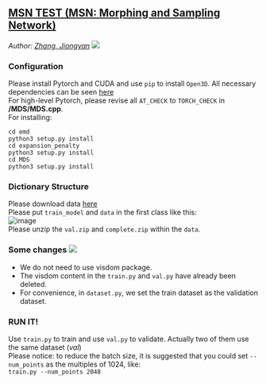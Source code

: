 ## [MSN TEST (MSN: Morphing and Sampling Network)](https://github.com/Colin97/MSN-Point-Cloud-Completion)
*Author: [Zhang, Jiongyan](https://github.com/hinczhang)* <img src="https://img.shields.io/badge/张炅焱-ZhangJiongyan-red"/>  
### Configuration
Please install Pytorch and CUDA and use `pip` to install `Open3D`. All necessary dependencies can be seen [here](https://github.com/Colin97/MSN-Point-Cloud-Completion)  
For high-level Pytorch, please revise all `AT_CHECK` to `TORCH_CHECK` in **/MDS/MDS.cpp**.  
For installing:  

    cd emd
    python3 setup.py install
    cd expansion_penalty
    python3 setup.py install
    cd MDS
    python3 setup.py install

### Dictionary Structure
Please download data [here](https://drive.google.com/drive/folders/1X143kUwtRtoPFxNRvUk9LuPlsf1lLKI7)  
Please put `train_model` and `data` in the first class like this:  
![image](https://user-images.githubusercontent.com/70082542/174184757-d0ca6a0d-d99c-4836-8932-2999ff956e2a.png)  
Please unzip the `val.zip` and `complete.zip` within the `data`.
### Some changes <img src="https://img.shields.io/badge/IMPORTANT-!!!-red"/>
- We do not need to use visdom package.  
- The visdom content in the `train.py` and `val.py` have already been deleted.  
- For convenience, in `dataset.py`, we set the train dataset as the validation dataset.
### RUN IT!
Use `train.py` to train and use `val.py` to validate. Actually two of them use the same dataset (*val*)  
Please notice: to reduce the batch size, it is suggested that you could set `--num_points` as the multiples of 1024, like:  
`train.py --num_points 2048`  
